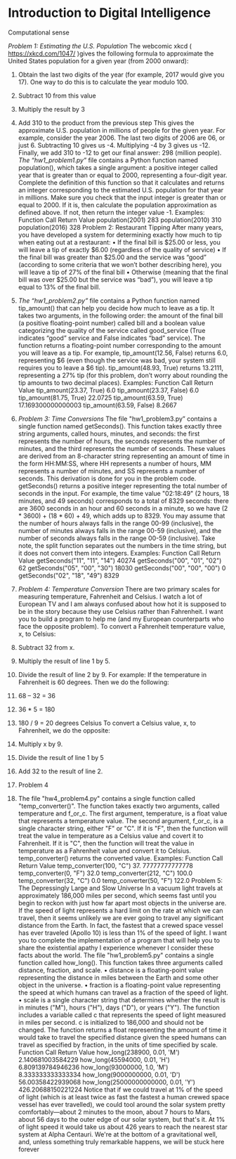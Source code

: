 #  Introduction to Digital Intelligence

Computational sense

*Problem 1: Estimating the U.S. Population*
The webcomic xkcd ( https://xkcd.com/1047/ )gives the following formula to approximate the
United States population for a given year (from 2000 onward):

1. Obtain the last two digits of the year (for example, 2017 would give you 17). One way to
   do this is to calculate the year modulo 100.
2. Subtract 10 from this value
3. Multiply the result by 3
4. Add 310 to the product from the previous step
   This gives the approximate U.S. population in millions of people for the given year.
   For example, consider the year 2006. The last two digits of 2006 are 06, or just 6. Subtracting 10
   gives us -4. Multiplying -4 by 3 gives us -12. Finally, we add 310 to -12 to get our final answer:
   298 (million people).
   *The “hw1_problem1.py”* file contains a Python function named population(), which
   takes a single argument: a positive integer called year that is greater than or equal to 2000,
   representing a four-digit year. Complete the definition of this function so that it calculates and
   returns an integer corresponding to the estimated U.S. population for that year in millions. Make
   sure you check that the input integer is greater than or equal to 2000. If it is, then calculate the
   population approximation as defined above. If not, then return the integer value -1.
   Examples:
   Function Call Return Value
   population(2001) 283
   population(2010) 310
   population(2016) 328
   Problem 2: Restaurant Tipping
   After many years, you have developed a system for determining exactly how much to tip when
   eating out at a restaurant:
   • If the final bill is $25.00 or less, you will leave a tip of exactly $6.00 (regardless of the
   quality of service)
   • If the final bill was greater than $25.00 and the service was “good” (according to some
   criteria that we won’t bother describing here), you will leave a tip of 27% of the final bill
   • Otherwise (meaning that the final bill was over $25.00 but the service was “bad”), you
   will leave a tip equal to 13% of the final bill.
   
4. *The “hw1_problem2.py”* file contains a Python function named tip_amount() that can
   help you decide how much to leave as a tip. It takes two arguments, in the following order: the
   amount of the final bill (a positive floating-point number) called bill and a boolean value
   categorizing the quality of the service called good_service (True indicates “good” service
   and False indicates “bad” service). The function returns a floating-point number corresponding
   to the amount you will leave as a tip.
   For example, tip_amount(12.56, False) returns 6.0, representing $6 (even though the
   service was bad, your system still requires you to leave a $6 tip). tip_amount(48.93,
   True) returns 13.2111, representing a 27% tip (for this problem, don’t worry about rounding
   the tip amounts to two decimal places).
   Examples:
   Function Call Return Value
   tip_amount(23.37, True) 6.0
   tip_amount(23.37, False) 6.0
   tip_amount(81.75, True) 22.0725
   tip_amount(63.59, True) 17.169300000000003
   tip_amount(63.59, False) 8.2667
7. *Problem 3: Time Conversions*
   The file "hw1_problem3.py” contains a single function named getSeconds(). This
   function takes exactly three string arguments, called hours, minutes, and seconds: the first
   represents the number of hours, the seconds represents the number of minutes, and the third
   represents the number of seconds. These values are derived from an 8-character string
   representing an amount of time in the form HH:MM:SS, where HH represents a number of
   hours, MM represents a number of minutes, and SS represents a number of seconds. This
   derivation is done for you in the problem code. getSeconds() returns a positive integer
   representing the total number of seconds in the input.
   For example, the time value "02:18:49" (2 hours, 18 minutes, and 49 seconds) corresponds to a
   total of 8329 seconds: there are 3600 seconds in an hour and 60 seconds in a minute, so we have
   (2 * 3600) + (18 * 60) + 49, which adds up to 8329.
   You may assume that the number of hours always falls in the range 00-99 (inclusive), the
   number of minutes always falls in the range 00-59 (inclusive), and the number of seconds always
   falls in the range 00-59 (inclusive). Take note, the split function separates out the numbers in the
   time string, but it does not convert them into integers.
   Examples:
   Function Call Return Value
   getSeconds("11", "11", "14") 40274
   getSeconds("00", "01", "02") 62
   getSeconds("05", "00", "30") 18030
   getSeconds("00", "00", "00") 0
   getSeconds("02", "18", "49") 8329
7. *Problem 4: Temperature Conversion*
   There are two primary scales for measuring temperature, Fahrenheit and Celsius. I watch a lot of
   European TV and I am always confused about how hot it is supposed to be in the story because
   they use Celsius rather than Fahrenheit. I want you to build a program to help me (and my
   European counterparts who face the opposite problem).
   To convert a Fahrenheit temperature value, x, to Celsius:
8. Subtract 32 from x.
9. Multiply the result of line 1 by 5.
10. Divide the result of line 2 by 9.
    For example: If the temperature in Fahrenheit is 60 degrees. Then we do the following:
11. 68 – 32 = 36
12. 36 * 5 = 180
13. 180 / 9 = 20 degrees Celsius
    To convert a Celsius value, x, to Fahrenheit, we do the opposite:
14. Multiply x by 9.
15. Divide the result of line 1 by 5
16. Add 32 to the result of line 2.
17. Problem 4
18. The file "hw4_problem4.py" contains a single function called "temp_converter()".
    The function takes exactly two arguments, called temperature and f_or_c. The first
    argument, temperature, is a float value that represents a temperature value. The second
    argument, f_or_c, is a single character string, either "F" or "C". If it is "F", then the function
    will treat the value in temperature as a Celsius value and covert it to Fahrenheit. If it is "C", then
    the function will treat the value in temperature as a Fahrenheit value and convert it to Celsius.
    temp_converter() returns the converted value.
    Examples:
    Function Call Return Value
    temp_converter(100, "C") 37. 77777777777778
    temp_converter(0, "F") 32.0
    temp_converter(212, "C") 100.0
    temp_converter(32, "C") 0.0
    temp_converter(50, "F") 122.0
    Problem 5: The Depressingly Large and Slow Universe
    In a vacuum light travels at approximately 186,000 miles per second, which seems fast until you
    begin to reckon with just how far apart most objects in the universe are. If the speed of light
    represents a hard limit on the rate at which we can travel, then it seems unlikely we are ever
    going to travel any significant distance from the Earth. In fact, the fastest that a crewed space
    vessel has ever traveled (Apollo 10) is less than 1% of the speed of light. I want you to complete
    the implementation of a program that will help you to share the existential apathy I experience
    whenever I consider these facts about the world.
    The file "hw1_problem5.py" contains a single function called how_long(). This function
    takes three arguments called distance, fraction, and scale.
    • distance is a floating-point value representing the distance in miles between the Earth
    and some other object in the universe.
    • fraction is a floating-point value representing the speed at which humans can travel
    as a fraction of the speed of light.
    • scale is a single character string that determines whether the result is in minutes ("M"),
    hours ("H"), days ("D"), or years ("Y").
    The function includes a variable called c that represents the speed of light measured in miles per
    second. c is initialized to 186,000 and should not be changed. The function returns a float
    representing the amount of time it would take to travel the specified distance given the speed
    humans can travel as specified by fraction, in the units of time specified by scale.
    Function Call Return Value
    how_long(238900, 0.01, 'M') 2.140681003584229
    how_long(45594000, 0.01, 'H') 6.809139784946236
    how_long(93000000, 1.0, 'M') 8.333333333333334
    how_long(9000000000, 0.01, 'D') 56.00358422939068
    how_long(25000000000000, 0.01, 'Y') 426.20688150221224
    Notice that if we could travel at 1% of the speed of light (which is at least twice as fast the fastest
    a human crewed space vessel has ever travelled), we could tool around the solar system pretty
    comfortably—about 2 minutes to the moon, about 7 hours to Mars, about 56 days to the outer
    edge of our solar system, but that's it. At 1% of light speed it would take us about 426 years to
    reach the nearest star system at Alpha Centauri. We're at the bottom of a gravitational well, and,
    unless something truly remarkable happens, we will be stuck here forever
